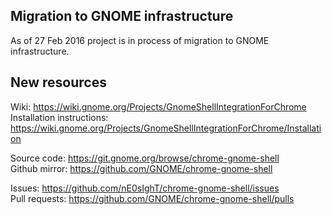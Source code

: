 Migration to GNOME infrastructure
------------

As of 27 Feb 2016 project is in process of migration
to GNOME infrastructure.

New resources
------------

Wiki: https://wiki.gnome.org/Projects/GnomeShellIntegrationForChrome  
Installation instructions: https://wiki.gnome.org/Projects/GnomeShellIntegrationForChrome/Installation

Source code: https://git.gnome.org/browse/chrome-gnome-shell  
Github mirror: https://github.com/GNOME/chrome-gnome-shell

Issues: https://github.com/nE0sIghT/chrome-gnome-shell/issues  
Pull requests: https://github.com/GNOME/chrome-gnome-shell/pulls
